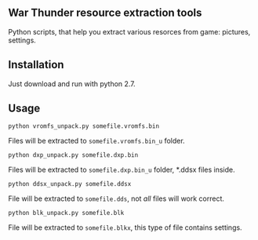 ## War Thunder resource extraction tools

Python scripts, that help you extract various resorces from game: pictures, settings.

## Installation
Just download and run with python 2.7.

## Usage

    python vromfs_unpack.py somefile.vromfs.bin
Files will be extracted to `somefile.vromfs.bin_u` folder.

    python dxp_unpack.py somefile.dxp.bin
Files will be extracted to `somefile.dxp.bin_u` folder, *.ddsx files inside.

    python ddsx_unpack.py somefile.ddsx
File will be extracted to `somefile.dds`, not *all* files will work correct.

    python blk_unpack.py somefile.blk
File will be extracted to `somefile.blkx`, this type of  file contains settings.